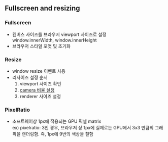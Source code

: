 ## Fullscreen and resizing

### Fullscreen

- 캔버스 사이즈를 브라우저 viewport 사이즈로 설정
  <br>
  window.innerWidth, window.innerHeight
- 브라우저 스타일 포맷 및 초기화

### Resize

- window resize 이벤트 사용
- 리사이즈 설정 순서
  1. viewport 사이즈 확인
  2. [camera 비율 설정](https://threejs.org/docs/index.html?q=camera#api/en/cameras/PerspectiveCamera.updateProjectionMatrix)
  3. renderer 사이즈 설정

### PixelRatio

- 소프트웨어상 1px에 적용되는 GPU 픽셀 matrix
  <br>
  ex) pixelratio: 3인 경우, 브라우저 상 1px에 실제로는 GPU에서 3x3 만큼의 그래픽을 랜더링함. 즉, 1px에 9번의 색상을 칠함
